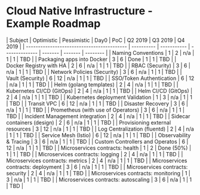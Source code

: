 # Cloud Native Infrastructure - Example Roadmap

| Subject                                    | Optimistic | Pessimistic | Day0 | PoC     | Q2 2019 | Q3 2019 | Q4 2019 |
| ------------------------------------------ | ---------- | ----------- | -------------- | ------- | ------- | -------- |
| Naming Conventions                         | 1          | 2           | n/a            | 1       | 1       | TBD     |
| Packaging apps into Docker                 | 3          | 6           | Done           | 1       | 1       | TBD     |
| Docker Registry with HA                    | 2          | 6           | n/a            | 1       | 1       | TBD     |
| RBAC (Security)                            | 3          | 6           | n/a            | 1       | 1       | TBD |
| Network Policies (Security)                | 3          | 6           | n/a            | 1       | 1       | TBD |
| Vault (Security)                           | 6          | 12          | n/a            | 1       | 1       | TBD |
| SSO/Token Authentication                   | 6          | 12          | n/a            | 1       | 1       | TBD |
| Helm (golang templates)                    | 2          | 4           | n/a            | 1       | 1       | TBD |
| Kubernetes CI/CD (GitOps)                  | 2          | 4           | n/a            | 1       | 1       | TBD |
| Helm CI/CD (GitOps)                        | 2          | 4           | n/a            | 1       | 1       | TBD |
| Kubernetes deployment Validation           | 1          | 3           | n/a            | 1       | 1       | TBD |
| Transit VPC                                | 6          | 12          | n/a            | 1       | 1       | TBD |
| Disaster Recovery                          | 3          | 6           | n/a            | 1       | 1       | TBD |
| Prometheus (with use of Operators)         | 3          | 6           | n/a            | 1       | 1       | TBD |
| Incident Management integration            | 2          | 4           | n/a            | 1       | 1       | TBD |
| Sidecar containers (design)                | 2          | 6           | n/a            | 1       | 1       | TBD |
| Provisioning external resources            | 3          | 12          | n/a            | 1       | 1       | TBD |
| Log Centralization (fluentd)               | 2          | 4           | n/a            | 1       | 1       | TBD |
| Service Mesh (Istio)                       | 6          | 12          | n/a            | 1       | 1       | TBD |
| Observability & Tracing                    | 3          | 6           | n/a            | 1       | 1       | TBD |
| Custom Controllers and Operatos            | 6          | 12          | n/a            | 1       | 1       | TBD |
| Microservices contracts: health            | 1          | 2           | Done (50%)     | 1       | 1       | TBD |
| Microservices contracts: logging           | 2          | 4           | n/a            | 1       | 1       | TBD |
| Microservices contracts: metrics           | 2          | 4           | n/a            | 1       | 1       | TBD |
| Microservices contracts: deployment        | 3          | 6           | n/a            | 1       | 1       | TBD |
| Microservices contracts: security          | 2          | 4           | n/a            | 1       | 1       | TBD |
| Microservices contracts: monitoring        | 1          | 3           | n/a            | 1       | 1       | TBD |
| Microservices contracts: autoscaling       | 3          | 6           | n/a            | 1       | 1       | TBD |
